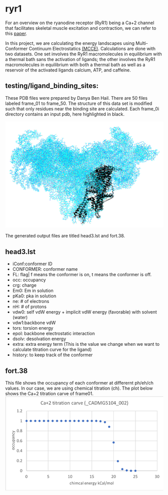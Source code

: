 # ryr1
For an overview on the ryanodine receptor (RyR1) being a Ca+2 channel that facilitates skeletal muscle excitation and contraction, we can refer to this [paper](https://www.ncbi.nlm.nih.gov/pmc/articles/PMC5142848/).

In this project, we are calculating the energy landscapes using Multi-Conformer Continuum Electrostatics [(MCCE)](https://sites.google.com/site/mccewiki/home). Calculations are done with two datasets.  One set involves the RyR1 macromolecules in equilibrium with a thermal bath sans the activation of ligands; the other involves the RyR1 macromolecules in equilibrium with both a thermal bath as well as a reservoir of the activated ligands calcium, ATP, and caffeine. 

## testing/ligand_binding_sites:
These PDB files were prepared by Danya Ben Hail.  There are 50 files labeled frame_01 to frame_50.  The structure of this data set is modified such that only residues near the binding site are calculated. Each frame_0i directory contains an input pdb, here highlighted in black. 

![ryr1(blue). Input pdb(black)](presentation/img01.png)

The generated output files are titled head3.lst and fort.38. 
## head3.lst
* iConf:conformer ID
* CONFORMER: conformer name
* FL: flag| f means the conformer is on, t means the conformer is off.
* occ: occupancy
* crg: charge
* Em0: Em in solution
* pKa0: pka in solution
* ne: # of electrons
* nH: # of protons
* vdw0: self vdW energy + implicit vdW energy (favorable) with solvent (water)
* vdw1:backbone vdW
* tors: torsion energy
* epol: backbone electrostatic interaction
* dsolv: desolvation energy 
* extra: extra energy term (This is the value we change when we want to calculate titration curve for the ligand)
* history: to keep track of the conformer

## fort.38
This file shows the occupancy of each conformer at differernt ph/eh/ch values.  In our case, we are using chemical titration (ch). The plot below shows the Ca+2 titration carve of frame01.
![Ca+2 titration carve](presentation/CADMG5104_002.png) 


 
